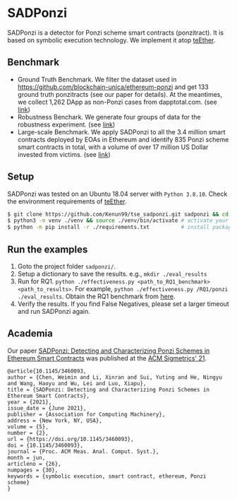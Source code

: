 # SADPonzi

SADPonzi is a detector for Ponzi scheme smart contracts (ponzitract). It is based on symbolic execution technology. We implement it atop [teEther](https://github.com/nescio007/teether).

## Benchmark

- Ground Truth Benchmark. We filter the dataset used in https://github.com/blockchain-unica/ethereum-ponzi and get 133 ground truth ponzitracts (see our paper for details). At the meantimes, we collect 1,262 DApp as non-Ponzi cases from dapptotal.com. (see [link](https://github.com/Kenun99/SADPonzi/tree/main/dataset/rq1))
- Robustness Benchark. We generate four groups of data for the robustness experiment. (see [link](https://github.com/Kenun99/SADPonzi/tree/main/dataset/rq2))
- Large-scale Benchmark. We apply SADPonzi to all the 3.4 million smart contracts deployed by EOAs in Ethereum and identify 835 Ponzi scheme smart contracts in total, with a volume of over 17 million US Dollar invested from victims. (see [link](https://github.com/Kenun99/SADPonzi/tree/main/dataset/rq3))

## Setup

SADPonzi was tested on an Ubuntu 18.04 server with `Python 3.8.10`. Check the environment requirements of [teEther](https://github.com/nescio007/teether).

```bash
$ git clone https://github.com/Kenun99/tse_sadponzi.git sadponzi && cd sadponzi
$ python3 -m venv ./venv && source ./venv/bin/activate # activate your virtual environment
$ python -m pip install -r ./requirements.txt		   # install packages
```

## Run the examples

1. Goto the project folder `sadponzi/`.  
2. Setup a dictionary to save the results. e.g., `mkdir ./eval_results`
3. Run for RQ1. `python ./effectiveness.py <path_to_RQ1_benchmark> <path_to_results>`. For example, `python ./effectiveness.py /RQ1/ponzi ./eval_results`. Obtain the RQ1 benchmark from [here](https://github.com/Kenun99/SADPonzi/tree/main/dataset/rq1).
4. Verify the results. If you find False Negatives, please set a larger timeout and run SADPonzi again.

## Academia

Our paper [SADPonzi: Detecting and Characterizing Ponzi Schemes in Ethereum Smart Contracts](https://dl.acm.org/doi/10.1145/3460093) was published at the [ACM Sigmetrics' 21](https://www.sigmetrics.org/sigmetrics2021/).

```
@article{10.1145/3460093,
author = {Chen, Weimin and Li, Xinran and Sui, Yuting and He, Ningyu and Wang, Haoyu and Wu, Lei and Luo, Xiapu},
title = {SADPonzi: Detecting and Characterizing Ponzi Schemes in Ethereum Smart Contracts},
year = {2021},
issue_date = {June 2021},
publisher = {Association for Computing Machinery},
address = {New York, NY, USA},
volume = {5},
number = {2},
url = {https://doi.org/10.1145/3460093},
doi = {10.1145/3460093},
journal = {Proc. ACM Meas. Anal. Comput. Syst.},
month = jun,
articleno = {26},
numpages = {30},
keywords = {symbolic execution, smart contract, ethereum, Ponzi scheme}
}
```

